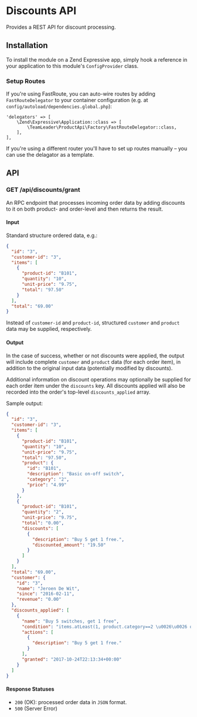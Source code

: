# Discounts API

Provides a REST API for discount processing.

## Installation

To install the module on a Zend Expressive app, simply hook a reference in your application to this module's 
`ConfigProvider` class. 

### Setup Routes
If you're using FastRoute, you can auto-wire routes by adding `FastRouteDelegator` to your container configuration 
(e.g. at `config/autoload/dependencies.global.php`):

```
'delegators' => [
    \Zend\Expressive\Application::class => [
        \TeamLeader\ProductApi\Factory\FastRouteDelegator::class,
    ],
],
```

If you're using a different router you'll have to set up routes manually – you can use the delagator as a template.


## API

### GET /api/discounts/grant

An RPC endpoint that processes incoming order data by adding discounts to it on both product- and order-level and 
then returns the result.

#### Input
Standard structure ordered data, e.g.: 
```json
{
  "id": "3",
  "customer-id": "3",
  "items": [
    {
      "product-id": "B101",
      "quantity": "10",
      "unit-price": "9.75",
      "total": "97.50"
    }
  ],
  "total": "69.00"
}
```

Instead of `customer-id` and `product-id`, structured `customer` and `product` data may be supplied, respectively.  

#### Output

In the case of success, whether or not discounts were applied, the output will include complete `customer` and 
`product` data (for each order item), in addition to the original input data (potentially modified by discounts). 

Additional information on discount operations may optionally be supplied for each 
order item under the `discounts` key. All discounts applied will also be recorded into the order's top-level 
`discounts_applied` array.

Sample output:
```json
{
  "id": "3",
  "customer-id": "3",
  "items": [
    {
      "product-id": "B101",
      "quantity": "10",
      "unit-price": "9.75",
      "total": "97.50",
      "product": {
        "id": "B101",
        "description": "Basic on-off switch",
        "category": "2",
        "price": "4.99"
      }
    },
    {
      "product-id": "B101",
      "quantity": "2",
      "unit-price": "9.75",
      "total": "0.00",
      "discounts": [
        {
          "description": "Buy 5 get 1 free.",
          "discounted_amount": "19.50"
        }
      ]
    }
  ],
  "total": "69.00",
  "customer": {
    "id": "3",
    "name": "Jeroen De Wit",
    "since": "2016-02-11",
    "revenue": "0.00"
  },
  "discounts_applied": [
    {
      "name": "Buy 5 switches, get 1 free",
      "condition": "items.atLeast(1, product.category==2 \u0026\u0026 quantity\u003E=5)",
      "actions": [
        {
          "description": "Buy 5 get 1 free."
        }
      ],
      "granted": "2017-10-24T22:13:34+00:00"
    }
  ]
}
```

#### Response Statuses

* `200` (OK): processed order data in `JSON` format.
* `500` (Server Error)
